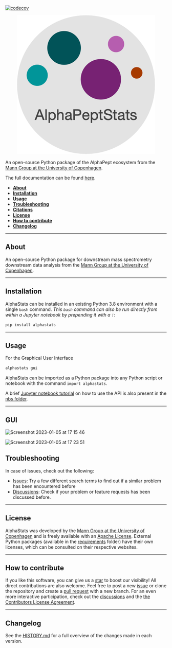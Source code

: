 [![codecov](https://codecov.io/gh/MannLabs/alphastats/branch/main/graph/badge.svg?token=HY4A0KKLRI)](https://codecov.io/gh/MannLabs/alphastats)


<p align="center">
  <img src="https://github.com/MannLabs/alphapeptstats/blob/main/alphastats/gui/alphapeptstats_logo.png?raw=true" />
</p>


An open-source Python package of the AlphaPept ecosystem from the [Mann Group at the University of Copenhagen](https://www.biochem.mpg.de/mann).

The full documentation can be found [here](https://alphapeptstats.readthedocs.io/en/latest/).

* [**About**](#about)
* [**Installation**](#installation)
* [**Usage**](#usage)
* [**Troubleshooting**](#troubleshooting)
* [**Citations**](#citations)
* [**License**](#license)
* [**How to contribute**](#how-to-contribute)
* [**Changelog**](#changelog)

---
## About
An open-source Python package for downstream mass spectrometry downstream data analysis from the [Mann Group at the University of Copenhagen](https://www.cpr.ku.dk/research/proteomics/mann/).

---

## Installation

AlphaStats can be installed in an existing Python 3.8 environment with a single `bash` command. *This `bash` command can also be run directly from within a Jupyter notebook by prepending it with a `!`*:

```bash
pip install alphastats
```
---
## Usage

For the Graphical User Interface
 
```bash
alphastats gui
```

AlphaStats can be imported as a Python package into any Python script or notebook with the command `import alphastats`.

A brief [Jupyter notebook tutorial](nbs/workflow_mq.ipynb) on how to use the API is also present in the [nbs folder](nbs).

---

## GUI
![Screenshot 2023-01-05 at 17 15 46](https://user-images.githubusercontent.com/70535771/210976707-f6b8daa8-f6e9-4177-a01f-c18df37c4bec.png)

![Screenshot 2023-01-05 at 17 23 51](https://user-images.githubusercontent.com/70535771/210976730-af59c3bf-d092-4cc1-8de8-212fce9e6faa.png)


## Troubleshooting

In case of issues, check out the following:

* [Issues](https://github.com/MannLabs/alphapeptstats/issues): Try a few different search terms to find out if a similar problem has been encountered before
* [Discussions](https://github.com/MannLabs/alphapeptstats/discussions): Check if your problem or feature requests has been discussed before.

---
## License

AlphaStats was developed by the [Mann Group at the University of Copenhagen](https://www.cpr.ku.dk/research/proteomics/mann/) and is freely available with an [Apache License](LICENSE.txt). External Python packages (available in the [requirements](requirements) folder) have their own licenses, which can be consulted on their respective websites.

---
## How to contribute

If you like this software, you can give us a [star](https://github.com/MannLabs/alphapeptstats/stargazers) to boost our visibility! All direct contributions are also welcome. Feel free to post a new [issue](https://github.com/MannLabs/alphapeptstats/issues) or clone the repository and create a [pull request](https://github.com/MannLabs/alphapeptstats/pulls) with a new branch. For an even more interactive participation, check out the [discussions](https://github.com/MannLabs/alphapeptstats/discussions) and the [the Contributors License Agreement](misc/CLA.md).

---
## Changelog

See the [HISTORY.md](HISTORY.md) for a full overview of the changes made in each version.
